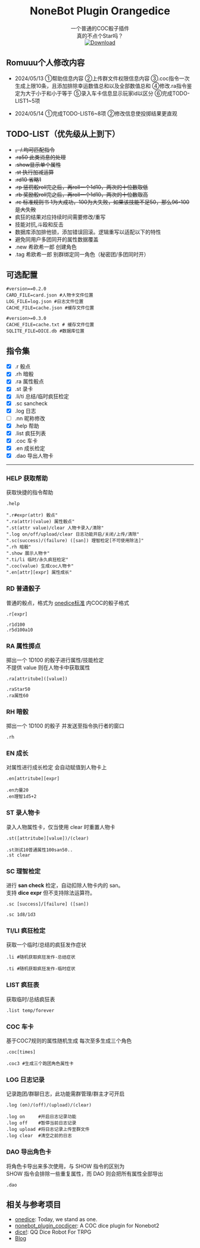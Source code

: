 <div align="center">

# NoneBot Plugin Orangedice

一个普通的COC骰子插件  
真的不点个Star吗？  
<a href="https://pypi.python.org/pypi/nonebot-plugin-orangedice">
    <img src="https://img.shields.io/pypi/dm/nonebot-plugin-orangedice?style=for-the-badge" alt="Download">
</a>

</div>

## Romuuu个人修改内容
- 2024/05/13 ①帮助信息内容 ②上传群文件权限信息内容 ③.coc指令一次生成上限10条，且添加排除幸运数值总和以及全部数值总和 ④修改.ra指令鉴定为大于小于和小于等于 ⑤录入车卡信息显示玩家id以区分 ⑥完成TODO-LIST1~5项

- 2024/05/14 ①完成TODO-LIST6~8项 ②修改信息使投掷结果更直观

## TODO-LIST（优先级从上到下）
- ~~。/.均可匹配指令~~
- ~~.ra50 此类消息的处理~~
- ~~.show显示单个属性~~
- ~~.st 执行加减运算~~
- ~~.rd10 省略1~~
- ~~.rp 惩罚骰roll完之后，再roll一个1d10，两次的十位数取低~~
- ~~.rb 奖励骰roll完之后，再roll一个1d10，两次的十位数取高~~
- ~~.rc 标准规则书 1为大成功，100为大失败，如果该技能不足50，那么96-100是大失败~~
- 疯狂的结果对应持续时间需要修改/重写
- 技能对抗,斗殴和反击
- 数据库添加排他锁，添加错误回滚。逻辑重写以适配以下的特性
- 避免同用户多团同开的属性数据覆盖
-   .new 希欧希一郎 创建角色
-   .tag 希欧希一郎 别群绑定同一角色（秘密团/多团同时开）

## 可选配置

``` 
#version==0.2.0
CARD_FILE=card.json #人物卡文件位置
LOG_FILE=log.json #日志文件位置
CACHE_FILE=cache.json #缓存文件位置
```

```
#version>=0.3.0
CACHE_FILE=cache.txt # 缓存文件位置
SQLITE_FILE=DICE.db #数据库位置
```

## 指令集

- [x] .r  骰点
- [x] .rh 暗骰
- [x] .ra 属性骰点
- [x] .st 录卡
- [x] .li/ti 总结/临时疯狂检定
- [x] .sc sancheck
- [x] .log 日志
- [ ] .nn 昵称修改
- [x] .help 帮助
- [x] .list 疯狂列表
- [x] .coc 车卡
- [x] .en 成长检定
- [x] .dao 导出人物卡

---

### HELP 获取帮助
获取快捷的指令帮助
```
.help

".r#expr(attr) 骰点"
".ra(attr)(value) 属性骰点"
".st(attr value)/clear 人物卡录入/清除"
".log on/off/upload/clear 日志功能开启/关闭/上传/清除"
".sc(success)/(failure) ([san]) 理智检定[不可使用除法]"
".rh 暗骰"
".show 展示人物卡"
".ti/li 临时/永久疯狂检定"
".coc(value) 生成coc人物卡"
".en[attr][expr] 属性成长"
```

### RD 普通骰子
普通的骰点，格式为 [onedice标准](https://github.com/OlivOS-Team/onedice) 内COC的骰子格式

```
.r[expr]

.r1d100
.r5d100a10
```

### RA 属性掷点
掷出一个 1D100 的骰子进行属性/技能检定  
不提供 value 则在人物卡中获取属性

```
.ra[attritube]([value])

.raStar50
.ra属性60
```

### RH 暗骰
掷出一个 1D100 的骰子
并发送至指令执行者的窗口 
```
.rh
```

### EN 成长
对属性进行成长检定
会自动赋值到人物卡上
```
.en[attritube][expr]

.en力量20
.en理智1d5+2
```

### ST 录人物卡
录入人物属性卡，仅当使用 clear 时重置人物卡
```
.st([attritube][value])/(clear)

.st测试10普通属性100san50..
.st clear
```

### SC 理智检定
进行 **san check** 检定，自动扣除人物卡内的 san。  
支持 **dice expr** 但不支持除法运算符。

```
.sc [success]/[failure] ([san])

.sc 1d8/1d3
```

### TI/LI 疯狂检定
获取一个临时/总结的疯狂发作症状
```
.li #随机获取疯狂发作-总结症状

.ti #随机获取疯狂发作-临时症状
```

### LIST 疯狂表
获取临时/总结疯狂表
```
.list temp/forever
```

### COC 车卡
基于COC7规则的属性随机生成
每次至多生成三个角色
```
.coc[times]

.coc3 #生成三个跑团角色属性卡
```

### LOG 日志记录
记录跑团/群聊日志，此功能需群管理/群主才可开启
```
.log (on)/(off)/(upload)/(clear)

.log on     #开启日志记录功能
.log off    #暂停当前日志记录
.log upload #将日志记录上传至群文件
.log clear  #清空之前的日志
```

### DAO 导出角色卡
将角色卡导出来多次使用，与 SHOW 指令的区别为  
SHOW 指令会排除一些重复属性，而 DAO 则会把所有属性全部导出
```
.dao
```

## 相关与参考项目

- [onedice](https://github.com/OlivOS-Team/onedice): Today, we stand as one.
- [nonebot_plugin_cocdicer](https://github.com/abrahum/nonebot_plugin_cocdicer): A COC dice plugin for Nonebot2
- [dice!](https://github.com/Dice-Developer-Team/Dice): QQ Dice Robot For TRPG
- [Blog](https://ruslanspivak.com/lsbasi-part1/)

